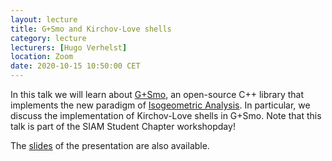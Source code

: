 ```yaml
---
layout: lecture
title: G+Smo and Kirchov-Love shells
category: lecture
lecturers: [Hugo Verhelst]
location: Zoom 
date: 2020-10-15 10:50:00 CET
---
```


In this talk we will learn about [G+Smo], an open-source C++ library that implements the new paradigm of [Isogeometric Analysis]. In particular, we discuss the implementation of Kirchov-Love shells in G+Smo. Note that this talk is part of the SIAM Student Chapter workshopday!

The [slides](/../presentations/gismo/Gismo.pdf) of the presentation are also available.

[G+Smo]:https://github.com/gismo/gismo/wiki
[Isogeometric Analysis]:https://en.wikipedia.org/wiki/Isogeometric_analysis

